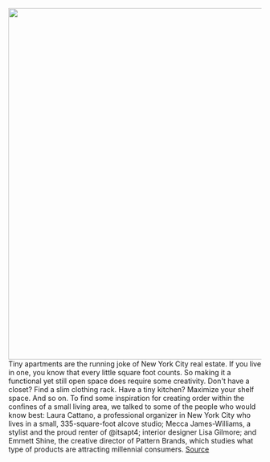 <img src='https://cdn.vox-cdn.com/thumbor/Yt0aMVOvRz40G4MFvYIqHiK8jnE=/0x0:825x550/1200x800/filters:focal(347x209:479x341)/cdn.vox-cdn.com/uploads/chorus_image/image/66641454/025.0.jpg' width='700px' /><br/>
Tiny apartments are the running joke of New York City real estate. If you live in one, you know that every little square foot counts. So making it a functional yet still open space does require some creativity. Don't have a closet? Find a slim clothing rack. Have a tiny kitchen? Maximize your shelf space. And so on. To find some inspiration for creating order within the confines of a small living area, we talked to some of the people who would know best: Laura Cattano, a professional organizer in New York City who lives in a small, 335-square-foot alcove studio; Mecca James-Williams, a stylist and the proud renter of @itsapt4; interior designer Lisa Gilmore; and Emmett Shine, the creative director of Pattern Brands, which studies what type of products are attracting millennial consumers.
<a href='https://www.theverge.com/2020/4/12/21202860/best-small-apartment-how-to-organize-tiny-home-living-room-kitchen'> Source <a/>
